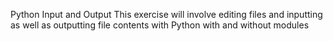 Python Input and Output
This exercise will involve editing files and inputting as well as outputting
file contents with Python with and without modules
